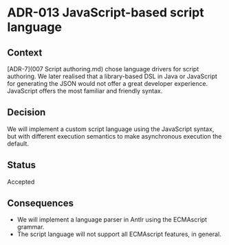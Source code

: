 # ADR-013 JavaScript-based script language

## Context

[ADR-7](007 Script authoring.md) chose language drivers for script authoring.
We later realised that a library-based DSL in Java or JavaScript for generating the JSON would not offer a great developer experience.
JavaScript offers the most familiar and friendly syntax.

## Decision

We will implement a custom script language using the JavaScript syntax, but with different execution semantics to make asynchronous execution the default.

## Status

Accepted

## Consequences

* We will implement a language parser in Antlr using the ECMAscript grammar.
* The script language will not support all ECMAscript features, in general.

